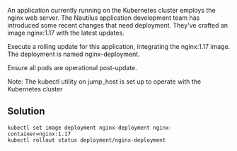 An application currently running on the Kubernetes cluster employs the nginx web server. The Nautilus application development team has introduced some recent changes that need deployment. They've crafted an image nginx:1.17 with the latest updates.


Execute a rolling update for this application, integrating the nginx:1.17 image. The deployment is named nginx-deployment.

Ensure all pods are operational post-update.

Note: The kubectl utility on jump_host is set up to operate with the Kubernetes cluster

## Solution

```
kubectl set image deployment nginx-deployment nginx-container=nginx:1.17
kubectl rollout status deployment/nginx-deployment
```

